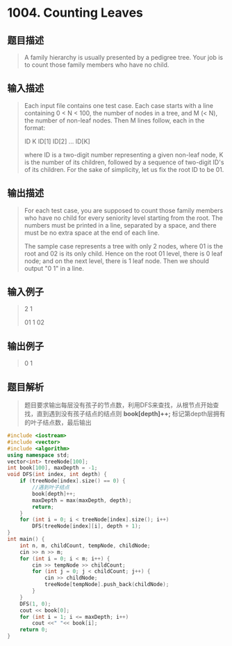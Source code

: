 # 1004. Counting Leaves

## 题目描述

> A family hierarchy is usually presented by a pedigree tree. Your job is to count those family members who have no child.

## 输入描述

> Each input file contains one test case. Each case starts with a line containing 0 < N < 100, the number of nodes in a tree, and M (< N), the number of non-leaf nodes. Then M lines follow, each in the format: 
>
> ID K ID[1] ID[2] ... ID[K]
>
> where ID is a two-digit number representing a given non-leaf node, K is the number of its children, followed by a sequence of two-digit ID's of its children. For the sake of simplicity, let us fix the root ID to be 01.

## 输出描述

> For each test case, you are supposed to count those family members who have no child for every seniority level starting from the root. The numbers must be printed in a line, separated by a space, and there must be no extra space at the end of each line. 
>
> The sample case represents a tree with only 2 nodes, where 01 is the root and 02 is its only child. Hence on the root 01 level, there is 0 leaf node; and on the next level, there is 1 leaf node. Then we should output "0 1" in a line.

## 输入例子

> 2 1
>
> 01 1 02

## 输出例子

> 0 1

## 题目解析

>题目要求输出每层没有孩子的节点数，利用DFS来查找，从根节点开始查找，直到遇到没有孩子结点的结点则 **book[depth]++;** 标记第depth层拥有的叶子结点数，最后输出

```C++
#include <iostream>
#include <vector>
#include <algorithm>
using namespace std;
vector<int> treeNode[100];
int book[100], maxDepth = -1;
void DFS(int index, int depth) {
	if (treeNode[index].size() == 0) {
		//遇到叶子结点
		book[depth]++;
		maxDepth = max(maxDepth, depth);
		return;
	}
	for (int i = 0; i < treeNode[index].size(); i++)
		DFS(treeNode[index][i], depth + 1);
}
int main() {
	int n, m, childCount, tempNode, childNode;
	cin >> n >> m;
	for (int i = 0; i < m; i++) {
		cin >> tempNode >> childCount;
		for (int j = 0; j < childCount; j++) {
			cin >> childNode;
			treeNode[tempNode].push_back(childNode);
		}
	}
	DFS(1, 0);
	cout << book[0];
	for (int i = 1; i <= maxDepth; i++)
		cout <<" "<< book[i];
	return 0;
}
```